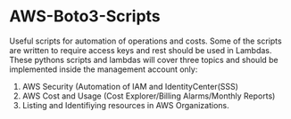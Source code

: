 # AWS-Boto3-Scripts
Useful scripts for automation of operations and costs.
Some of the scripts are written to require access keys and rest should be used in Lambdas.
These pythons scripts and lambdas will cover three topics and should be implemented inside the management account only:
  1) AWS Security (Automation of IAM and IdentityCenter(SSS)
  2) AWS Cost and Usage (Cost Explorer/Billing Alarms/Monthly Reports)
  3) Listing and Identifiying resources in AWS Organizations.

